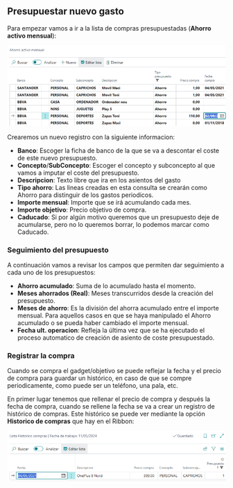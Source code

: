 ## Presupuestar nuevo gasto

Para empezar vamos a ir a la lista de compras presupuestadas (**Ahorro activo mensual**):

![ListaPresupuesto](ListaPresupuestosCompra.png)

Crearemos un nuevo registro con la siguiente informacion:

  - **Banco**: Escoger la ficha de banco de la que se va a descontar el coste de este nuevo presupuesto.
  - **Concepto**/**SubConcepto**: Escoger el concepto y subconcepto al que vamos a imputar el coste del presupuesto. 
  - **Descripcion**: Texto libre que ira en los asientos del gasto
  - **Tipo ahorro**: Las lineas creadas en esta consulta se crearán como Ahorro para distinguir de los gastos periodicos.
  - **Importe mensual**: Importe que se irá acumulando cada mes.
  - **Importe objetivo**: Precio objetivo de compra.
  - **Caducado**: Si por algún motivo queremos que un presupuesto deje de acumularse, pero no lo queremos borrar, lo podemos marcar como Caducado.

### Seguimiento del presupuesto

A continuación vamos a revisar los campos que permiten dar seguimiento a cada uno de los presupuestos:

  - **Ahorro acumulado**: Suma de lo acumulado hasta el momento.
  - **Meses ahorrados (Real)**: Meses transcurridos desde la creación del presupuesto.
  - **Meses de ahorro**: Es la división del ahorra acumulado entre el importe mensual. Para aquellos casos en que se haya manipulado el Ahorro acumulado o se pueda haber cambiado el importe mensual. 
  - **Fecha ult. operacion**: Refleja la última vez que se ha ejecutado el proceso automatico de creación de asiento de coste presupuestado.

### Registrar la compra

Cuando se compra el gadget/objetivo se puede reflejar la fecha y el precio de compra para guardar un histórico, en caso de que se compre periodicamente, como puede ser un teléfono, una pala, etc.

En primer lugar tenemos que rellenar el precio de compra y después la fecha de compra, cuando se rellene la fecha se va a crear un registro de histórico de compras. Este histórico se puede ver mediante la opción **Historico de compras** que hay en el Ribbon:

  ![HistoricoCompras](HistoricoCompras.png) 